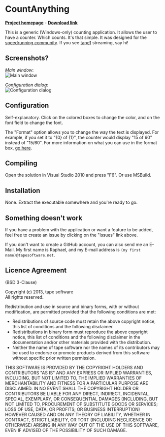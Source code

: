 CountAnything
=============
**[Project homepage](http://tapesoftware.net/content/countanything)** - **[Download link](http://lambda.tapesoftware.net/CountAnything.zip)**

This is a generic (Windows-only) counting application. It allows the user to have a counter. Which counts. It's that simple. It was designed for the [speedrunning community](http://speedrunslive.com). If you see [tape1](http://twitch.tv/tape1) streaming, say hi!

Screenshots?
------------
*Main window*:  
![Main window](http://i.minus.com/jyBvVkSGZ72Gw.png)

*Configuration dialog:*  
![Configuration dialog](http://i1.minus.com/j3drh6WUJr09q.png)


Configuration
-------------
Self-explanatory. Click on the colored boxes to change the color, and on the font field to change the font.

The "Format" option allows you to change the way the text is displayed. For example, if you set it to "{0} of {1}", the counter would display "15 of 60" instead of "15/60". For more information on what you can use in the format box, [go here](http://msdn.microsoft.com/en-us/library/txafckwd.aspx).

Compiling
---------
Open the solution in Visual Studio 2010 and press "F6". Or use MSBuild.

Installation
------------
None. Extract the executable somewhere and you're ready to go.

Something doesn't work
----------------------
If you have a problem with the application or want a feature to be added, feel free to create an issue by clicking on the "Issues" link above.

If you don't want to create a GitHub account, you can also send me an E-Mail. My first name is Raphael, and my E-mail address is `(my first name)@tapesoftware.net`.

Licence Agreement
-----------------
(BSD 3-Clause)

Copyright (c) 2013, tape software  
All rights reserved.

Redistribution and use in source and binary forms, with or without modification, are permitted provided that the following conditions are met:

* Redistributions of source code must retain the above copyright notice, this list of conditions and the following disclaimer.
* Redistributions in binary form must reproduce the above copyright notice, this list of conditions and the following disclaimer in the documentation and/or other materials provided with the distribution.
* Neither the name of tape software nor the names of its contributors may be used to endorse or promote products derived from this software without specific prior written permission.


THIS SOFTWARE IS PROVIDED BY THE COPYRIGHT HOLDERS AND CONTRIBUTORS "AS IS" AND ANY EXPRESS OR IMPLIED WARRANTIES, INCLUDING, BUT NOT LIMITED TO, THE IMPLIED WARRANTIES OF MERCHANTABILITY AND FITNESS FOR A PARTICULAR PURPOSE ARE DISCLAIMED. IN NO EVENT SHALL THE COPYRIGHT HOLDER OR CONTRIBUTORS BE LIABLE FOR ANY DIRECT, INDIRECT, INCIDENTAL, SPECIAL, EXEMPLARY, OR CONSEQUENTIAL DAMAGES (INCLUDING, BUT NOT LIMITED TO, PROCUREMENT OF SUBSTITUTE GOODS OR SERVICES; LOSS OF USE, DATA, OR PROFITS; OR BUSINESS INTERRUPTION) HOWEVER CAUSED AND ON ANY THEORY OF LIABILITY, WHETHER IN CONTRACT, STRICT LIABILITY, OR TORT (INCLUDING NEGLIGENCE OR OTHERWISE) ARISING IN ANY WAY OUT OF THE USE OF THIS SOFTWARE, EVEN IF ADVISED OF THE POSSIBILITY OF SUCH DAMAGE.

